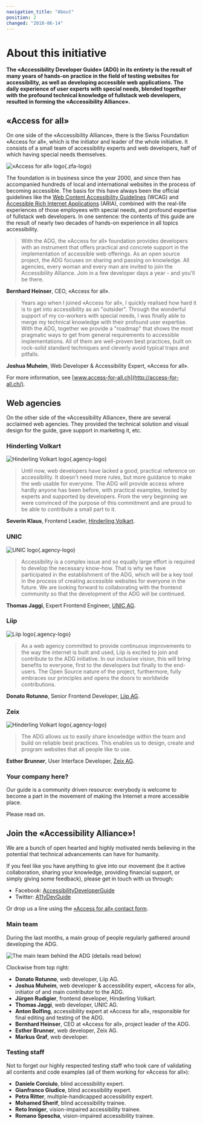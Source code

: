 ```yaml
---
navigation_title: "About"
position: 2
changed: "2018-06-14"
---
```


# About this initiative

**The «Accessibility Developer Guide» (ADG) in its entirety is the result of many years of hands-on practice in the field of testing websites for accessibility, as well as developing accessible web applications. The daily experience of user experts with special needs, blended together with the profound technical knowledge of fullstack web developers, resulted in forming the «Accessibility Alliance».**

## «Access for all»

On one side of the «Accessibility Alliance», there is the Swiss Foundation «Access for all», which is the initiator and leader of the whole initiative. It consists of a small team of accessibility experts and web developers, half of which having special needs themselves.

![«Access for all» logo](_media/zfa.png){.zfa-logo}

The foundation is in business since the year 2000, and since then has accompanied hundreds of local and international websites in the process of becoming accessible. The basis for this have always been the official guidelines like the [Web Content Accessibility Guidelines](https://www.w3.org/WAI/standards-guidelines/wcag/) (WCAG) and [Accessible Rich Internet Applications](https://www.w3.org/TR/html-aria/) (ARIA), combined with the real-life experiences of those employees with special needs, and profound expertise of fullstack web developers. In one sentence: the contents of this guide are the result of nearly two decades of hands-on experience in all topics accessibility.

> With the ADG, the «Access for all» foundation provides developers with an instrument that offers practical and concrete support in the implementation of accessible web offerings. As an open source project, the ADG focuses on sharing and passing on knowledge. All agencies, every woman and every man are invited to join the Accessibility Alliance. Join in a few developer days a year - and you'll be there.

**Bernhard Heinser**, CEO, «Access for all».

> Years ago when I joined «Access for all», I quickly realised how hard it is to get into accessibility as an "outsider". Through the wonderful support of my co-workers with special needs, I was finally able to merge my technical knowledge with their profound user expertise. With the ADG, together we provide a "roadmap" that shows the most pragmatic ways to get from general requirements to accessible implementations. All of them are well-proven best practices, built on rock-solid standard techniques and cleverly avoid typical traps and pitfalls.

**Joshua Muheim**, Web Developer & Accessibility Expert, «Access for all».

For more information, see [www.access-for-all.ch](http://access-for-all.ch/).

## Web agencies

On the other side of the «Accessibility Alliance», there are several acclaimed web agencies. They provided the technical solution and visual design for the guide, gave support in marketing it, etc.

### Hinderling Volkart

![Hinderling Volkart logo](_media/hv.png){.agency-logo}

> Until now, web developers have lacked a good, practical reference on accessibility. It doesn't need more rules, but more guidance to make the web usable for everyone. The ADG will provide access where hardly anyone has been before, with practical examples, tested by experts and supported by developers. From the very beginning we were convinced of the purpose of this commitment and are proud to be able to contribute a small part to it.

**Severin Klaus**, Frontend Leader, [Hinderling Volkart](https://www.hinderlingvolkart.com/).

### UNIC

![UNIC logo](_media/unic.png){.agency-logo}

> Accessibility is a complex issue and so equally large effort is required to develop the necessary know-how. That is why we have participated in the establishment of the ADG, which will be a key tool in the process of creating accessible websites for everyone in the future. We are looking forward to collaborating with the frontend community so that the development of the ADG will be continued.

**Thomas Jaggi**, Expert Frontend Engineer, [UNIC AG](https://www.unic.com/).

### Liip

![Liip logo](_media/liip.png){.agency-logo}

> As a web agency committed to provide continuous improvements to the way the internet is built and used, Liip is excited to join and contribute to the ADG initiative. In our inclusive vision, this will bring benefits to everyone, first to the developers but finally to the end-users. The Open Source nature of the project, furthermore, fully embraces our principles and opens the doors to worldwide contributions.

**Donato Rotunno**, Senior Frontend Developer, [Liip AG](https://www.liip.ch/en).

### Zeix

![Hinderling Volkart logo](_media/zeix.png){.agency-logo}

> The ADG allows us to easily share knowledge within the team and build on reliable best practices. This enables us to design, create and program websites that all people like to use.

**Esther Brunner**, User Interface Developer, [Zeix AG](https://zeix.com/).

### Your company here?

Our guide is a community driven resource: everybody is welcome to become a part in the movement of making the Internet a more accessible place.

Please read on.

## Join the «Accessibility Alliance»!

We are a bunch of open hearted and highly motivated nerds believing in the potential that technical advancements can have for humanity.

If you feel like you have anything to give into our movement (be it active collaboration, sharing your knowledge, providing financial support, or simply giving some feedback), please get in touch with us through:

- Facebook: [AccessibilityDeveloperGuide](https://www.facebook.com/AccessibilityDeveloperGuide)
- Twitter: [A11yDevGuide](https://twitter.com/A11yDevGuide)

Or drop us a line using the [«Access for all» contact form](http://access-for-all.ch/en/contact.html).

### Main team

During the last months, a main group of people regularly gathered around developing the ADG.

![The main team behind the ADG (details read below)](_media/adg-team.jpg)

Clockwise from top right:

- **Donato Rotunno**, web developer, Liip AG.
- **Joshua Muheim**, web developer & accessibility expert, «Access for all», initiator of and main contributor to the ADG.
- **Jürgen Rudigier**, frontend developer, Hinderling Volkart.
- **Thomas Jaggi**, web developer, UNIC AG.
- **Anton Bolfing**, accessibility expert at «Access for all», responsible for final editing and testing of the ADG.
- **Bernhard Heinser**, CEO at «Access for all», project leader of the ADG.
- **Esther Brunner**, web developer, Zeix AG.
- **Markus Graf**, web developer.

### Testing staff

Not to forget our highly respected testing staff who took care of validating all contents and code examples (all of them working for «Access for all»):

- **Daniele Corciulo**, blind accessibility expert.
- **Gianfranco Giudice**, blind accessibility expert.
- **Petra Ritter**, multiple-handicapped accessibility expert.
- **Mohamed Sherif**, blind accessibility trainee.
- **Reto Inniger**, vision-impaired accessibility trainee.
- **Romano Spescha**, vision-impaired accessibility trainee.
